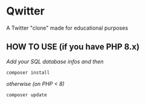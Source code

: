 # Qwitter
A Twitter "clone" made for educational purposes

## HOW TO USE (if you have PHP 8.x)

*Add your SQL database infos and then*

    composer install

*otherwise (on PHP < 8)*

    composer update
    
